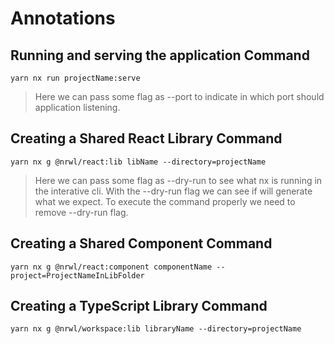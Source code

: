# Annotations

## Running and serving the application Command

`yarn nx run projectName:serve`

> Here we can pass some flag as --port to indicate in which port should application listening.

## Creating a Shared React Library Command

`yarn nx g @nrwl/react:lib libName --directory=projectName`

> Here we can pass some flag as --dry-run to see what nx is running in the interative cli. With the --dry-run flag we can see if will generate what we expect. To execute the command properly we need to remove --dry-run flag.

## Creating a Shared Component Command

`yarn nx g @nrwl/react:component componentName --project=ProjectNameInLibFolder`

## Creating a TypeScript Library Command

`yarn nx g @nrwl/workspace:lib libraryName --directory=projectName`



